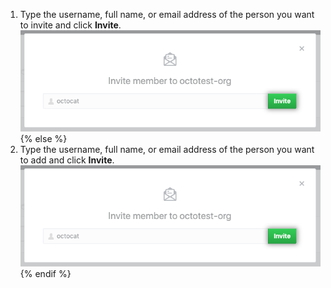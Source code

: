 1. Type the username, full name, or email address of the person you want to invite and click **Invite**.
  ![Invite member form](/assets/images/help/organizations/org-invite-modal.png){% else %}
1. Type the username, full name, or email address of the person you want to add and click **Invite**.
  ![Invite member form](/assets/images/help/organizations/org-invite-modal.png){% endif %}
